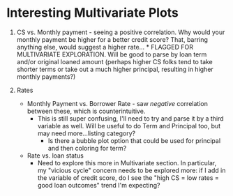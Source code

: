 # Interesting Multivariate Plots
1. CS vs. Monthly payment - seeing a positive correlation. Why would your monthly payment be higher 
		for a better credit score? That, barring anything else, would suggest a higher rate...
		* FLAGGED FOR MULTIVARIATE EXPLORATION. Will be good to parse by loan term and/or 
		original loaned amount (perhaps higher CS folks tend to take shorter terms or take out a much
		higher principal, resulting in higher monthly payments?)

	
2. Rates
 	* Monthly Payment vs. Borrower Rate - saw *negative* correlation between these, 
			which is counterintuitive.
		* This is still super confusing, I'll need to try and parse it by a third variable as well.
			Will be useful to do Term and Principal too, but may need more...listing category?
			* Is there a bubble plot option that could be used for principal and then coloring for term?
 	* Rate vs. loan status
 		* Need to explore this more in Multivariate section. In particular, my "vicious cycle" concern
 			needs to be explored more: if I add in the variable of credit score, do I see the 
 			"high CS = low rates = good loan outcomes" trend I'm expecting?
